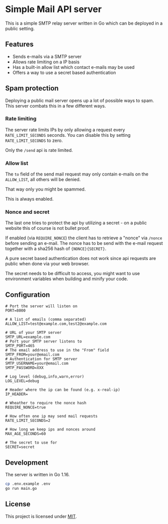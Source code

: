 # Simple Mail API server

This is a simple SMTP relay server written in Go which can be deployed in a public setting.

## Features

- Sends e-mails via a SMTP server
- Allows rate limiting on a IP basis
- Has a built-in allow list which contact e-mails may be used
- Offers a way to use a secret based authentication

## Spam protection

Deploying a public mail server opens up a lot of possible ways to spam. This server combats this in a few different ways.

### Rate limiting

The server rate limits IPs by only allowing a request every `RATE_LIMIT_SECONDS` seconds. You can disable this by setting `RATE_LIMIT_SECONDS` to zero.

Only the `/send` api is rate limited.

### Allow list

The `to` field of the send mail request may only contain e-mails on the `ALLOW_LIST`, all others will be denied.

That way only you might be spammed.

This is always enabled.

### Nonce and secret

The last one tries to protect the api by utilizing a secret - on a public website this of course is not bullet proof.

If enabled (via `REQUIRE_NONCE`) the client has to retrieve a "nonce" via `/nonce` before sending an e-mail.
The nonce has to be send with the e-mail request together with a sha256 hash of `{NONCE}{SECRET}`.

A pure secret based authentication does not work since api requests are public when done via your web browser.

The secret needs to be difficult to access, you might want to use environment variables when building and minify your code.

## Configuration

```
# Port the server will listen on
PORT=8000

# A list of emails (comma separated)
ALLOW_LIST=test@example.com,test2@example.com

# URL of your SMTP server
SMTP_URL=example.com
# Port your SMTP server listens to
SMTP_PORT=465
# The email address to use in the "From" field
SMTP_FROM=your@email.com
# Authentication for SMTP server
SMTP_USERNAME=your@email.com
SMTP_PASSWORD=XXX

# Log level (debug,info,warn,error)
LOG_LEVEL=debug

# Header where the ip can be found (e.g. x-real-ip)
IP_HEADER=

# Wheather to require the nonce hash
REQUIRE_NONCE=true

# How often one ip may send mail requests
RATE_LIMIT_SECONDS=2

# How long we keep ips and nonces around
MAX_AGE_SECONDS=60

# The secret to use for
SECRET=secret
```

## Development

The server is written in Go 1.16.

```sh
cp .env.example .env
go run main.go
```

## License

This project is licensed under [MIT](/LICENSE.md).
